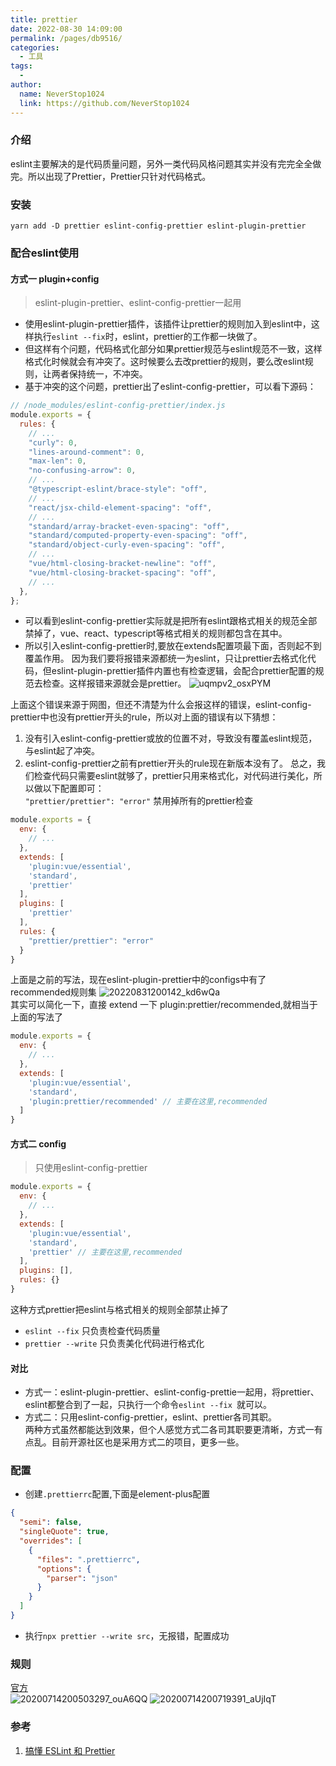 ```yaml
---
title: prettier
date: 2022-08-30 14:09:00
permalink: /pages/db9516/
categories:
  - 工具
tags:
  - 
author: 
  name: NeverStop1024
  link: https://github.com/NeverStop1024
---
```

### 介绍
eslint主要解决的是代码质量问题，另外一类代码风格问题其实并没有完完全全做完。所以出现了Prettier，Prettier只针对代码格式。
### 安装
`yarn add -D prettier eslint-config-prettier eslint-plugin-prettier`

### 配合eslint使用
#### 方式一 plugin+config
> eslint-plugin-prettier、eslint-config-prettier一起用
* 使用eslint-plugin-prettier插件，该插件让prettier的规则加入到eslint中，这样执行`eslint --fix`时，eslint，prettier的工作都一块做了。  
* 但这样有个问题，代码格式化部分如果prettier规范与eslint规范不一致，这样格式化时候就会有冲突了。这时候要么去改prettier的规则，要么改eslint规则，让两者保持统一，不冲突。  
* 基于冲突的这个问题，prettier出了eslint-config-prettier，可以看下源码：
```javascript
// /node_modules/eslint-config-prettier/index.js
module.exports = {
  rules: {
    // ...
    "curly": 0,
    "lines-around-comment": 0,
    "max-len": 0,
    "no-confusing-arrow": 0,
    // ...
    "@typescript-eslint/brace-style": "off",
    // ...
    "react/jsx-child-element-spacing": "off",
    // ...
    "standard/array-bracket-even-spacing": "off",
    "standard/computed-property-even-spacing": "off",
    "standard/object-curly-even-spacing": "off",
    // ...
    "vue/html-closing-bracket-newline": "off",
    "vue/html-closing-bracket-spacing": "off",
    // ...
  },
};
```
* 可以看到eslint-config-prettier实际就是把所有eslint跟格式相关的规范全部禁掉了，vue、react、typescript等格式相关的规则都包含在其中。
* 所以引入eslint-config-prettier时,要放在extends配置项最下面，否则起不到覆盖作用。
因为我们要将报错来源都统一为eslint，只让prettier去格式化代码，但eslint-plugin-prettier插件内置也有检查逻辑，会配合prettier配置的规范去检查。这样报错来源就会是prettier。
![uqmpv2_osxPYM](https://cdn.jsdelivr.net/gh/NeverStop1024/images-store@main/blog/uqmpv2_osxPYM.png)

上面这个错误来源于网图，但还不清楚为什么会报这样的错误，eslint-config-prettier中也没有prettier开头的rule，所以对上面的错误有以下猜想：
1. 没有引入eslint-config-prettier或放的位置不对，导致没有覆盖eslint规范，与eslint起了冲突。 
2. eslint-config-prettier之前有prettier开头的rule现在新版本没有了。
总之，我们检查代码只需要eslint就够了，prettier只用来格式化，对代码进行美化，所以做以下配置即可：  
`"prettier/prettier": "error"` 禁用掉所有的prettier检查
```javascript
module.exports = {
  env: {
    // ...
  },
  extends: [
    'plugin:vue/essential',
    'standard',
    'prettier'
  ],
  plugins: [
    'prettier'
  ],
  rules: {
    "prettier/prettier": "error"
  }
}
```
上面是之前的写法，现在eslint-plugin-prettier中的configs中有了recommended规则集 
![20220831200142_kd6wQa](https://cdn.jsdelivr.net/gh/NeverStop1024/images-store@main/blog/20220831200142_kd6wQa.jpg)  
其实可以简化一下，直接 extend 一下 plugin:prettier/recommended,就相当于上面的写法了 
```javascript
module.exports = {
  env: {
    // ...
  },
  extends: [
    'plugin:vue/essential',
    'standard',
    'plugin:prettier/recommended' // 主要在这里,recommended
  ]
}
```
#### 方式二 config
> 只使用eslint-config-prettier
```javascript
module.exports = {
  env: {
    // ...
  },
  extends: [
    'plugin:vue/essential',
    'standard',
    'prettier' // 主要在这里,recommended
  ],
  plugins: [],
  rules: {}
}
```
这种方式prettier把eslint与格式相关的规则全部禁止掉了
* `eslint --fix` 只负责检查代码质量  
* `prettier --write` 只负责美化代码进行格式化  
#### 对比
* 方式一：eslint-plugin-prettier、eslint-config-prettie一起用，将prettier、eslint都整合到了一起，只执行一个命令`eslint --fix `就可以。  
* 方式二：只用eslint-config-prettier，eslint、prettier各司其职。  
两种方式虽然都能达到效果，但个人感觉方式二各司其职要更清晰，方式一有点乱。目前开源社区也是采用方式二的项目，更多一些。

### 配置
* 创建`.prettierrc`配置,下面是element-plus配置
```json
{
  "semi": false,
  "singleQuote": true,
  "overrides": [
    {
      "files": ".prettierrc",
      "options": {
        "parser": "json"
      }
    }
  ]
}
```
* 执行`npx prettier --write src`，无报错，配置成功

### 规则
[官方](https://www.prettier.cn/docs/options.html)  
![20200714200503297_ouA6QQ](https://cdn.jsdelivr.net/gh/NeverStop1024/images-store@main/blog/20200714200503297_ouA6QQ.png)
![20200714200719391_aUjIqT](https://cdn.jsdelivr.net/gh/NeverStop1024/images-store@main/blog/20200714200719391_aUjIqT.png)

### 参考
1. [搞懂 ESLint 和 Prettier](https://zhuanlan.zhihu.com/p/80574300)